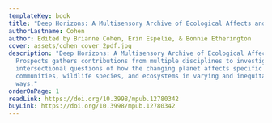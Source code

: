 ```yaml
---
templateKey: book
title: "Deep Horizons: A Multisensory Archive of Ecological Affects and Prospects"
authorLastname: Cohen
author: Edited by Brianne Cohen, Erin Espelie, & Bonnie Etherington
cover: assets/cohen_cover_2pdf.jpg
description: "Deep Horizons: A Multisensory Archive of Ecological Affects and
  Prospects gathers contributions from multiple disciplines to investigate
  intersectional questions of how the changing planet affects specific peoples,
  communities, wildlife species, and ecosystems in varying and inequitable
  ways."
orderOnPage: 1
readLink: https://doi.org/10.3998/mpub.12780342
buyLink: https://doi.org/10.3998/mpub.12780342
---
```

